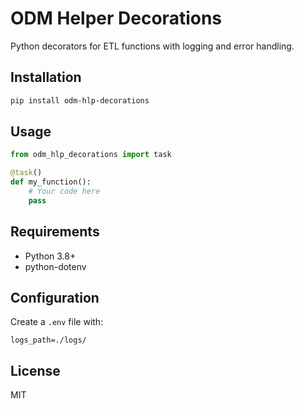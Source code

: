 # ODM Helper Decorations

Python decorators for ETL functions with logging and error handling.

## Installation

```bash
pip install odm-hlp-decorations
```

## Usage

```python
from odm_hlp_decorations import task

@task()
def my_function():
    # Your code here
    pass
```

## Requirements

- Python 3.8+
- python-dotenv

## Configuration

Create a `.env` file with:
```
logs_path=./logs/
```

## License

MIT
